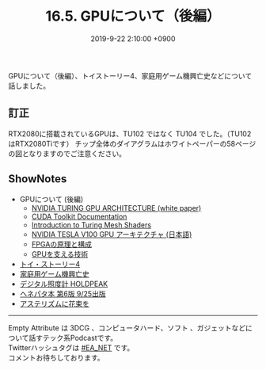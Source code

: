 ﻿---
actor_ids:
  - kou
  - hikaru
audio_file_path: /audio/16-2.mp3
audio_file_size: 50.5
date: 2019-9-22 2:10:00 +0900
description: GPUについて（後編）、トイストーリー4、家庭用ゲーム機興亡史などについて話しました。
duration: "113:27"
layout: article
title: 16.5. GPUについて（後編）
---

GPUについて（後編）、トイストーリー4、家庭用ゲーム機興亡史などについて話しました。

## 訂正
RTX2080に搭載されているGPUは、TU102 ではなく TU104 でした。（TU102はRTX2080Tiです）
チップ全体のダイアグラムはホワイトペーパーの58ページの図となりますのでご注意ください。

## ShowNotes
- GPUについて (後編)
    - [NVIDIA TURING GPU ARCHITECTURE (white paper)](https://www.nvidia.com/content/dam/en-zz/Solutions/design-visualization/technologies/turing-architecture/NVIDIA-Turing-Architecture-Whitepaper.pdf)
    - [CUDA Toolkit Documentation](https://docs.nvidia.com/cuda/)
    - [Introduction to Turing Mesh Shaders](https://devblogs.nvidia.com/introduction-turing-mesh-shaders/)
    - [NVIDIA TESLA V100 GPU アーキテクチャ (日本語)](https://images.nvidia.com/content/pdf/tesla/Volta-Architecture-Whitepaper-v1.1-jp.pdf)
    - [FPGAの原理と構成](https://www.amazon.co.jp/dp/B073TS4XFC/)
    - [GPUを支える技術](https://www.amazon.co.jp/dp/B07JHFZSJ4/)
- [トイ・ストーリー4](https://www.disney.co.jp/movie/toy4.html)
- [家庭用ゲーム機興亡史](https://www.amazon.co.jp/dp/B00NGFS5R6/ref=dp-kindle-redirect?_encoding=UTF8&btkr=1) 
- [デジタル照度計 HOLDPEAK](https://www.amazon.co.jp/gp/product/B071GKN29R/ref=ppx_yo_dt_b_asin_image_o05_s00?ie=UTF8&psc=1) 
- [ヘネパタ本 第6版 9/25出版](http://am.ics.keio.ac.jp/wp/blog/2019/09/12/%E3%83%98%E3%83%8D%E3%82%B7%E3%83%BC%EF%BC%86%E3%83%91%E3%82%BF%E3%83%BC%E3%82%BD%E3%83%B3%E3%80%80%E3%82%B3%E3%83%B3%E3%83%94%E3%83%A5%E3%83%BC%E3%82%BF%E3%82%A2%E3%83%BC%E3%82%AD%E3%83%86%E3%82%AF-2/)
- [アステリズムに花束を](https://www.amazon.co.jp/dp/B07T2HV8RT/)

---

Empty Attribute は 3DCG 、コンピュータハード、ソフト 、ガジェットなどについて話すテック系Podcastです。  
Twitterハッシュタグは [#EA_NET](https://twitter.com/intent/tweet?hashtags=EA_Net) です。  
コメントお待ちしております。